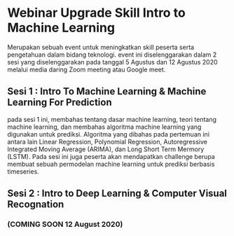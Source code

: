 # Webinar Upgrade Skill Intro to Machine Learning

Merupakan sebuah event untuk meningkatkan skill peserta serta pengetahuan dalam bidang teknologi. event ini diselenggarakan dalam 2 sesi yang diselenggarakan pada tanggal 5 Agustus dan 12 Agustus 2020 melalui media daring Zoom meeting atau Google meet.

## Sesi 1 : Intro To Machine Learning & Machine Learning For Prediction

pada sesi 1 ini, membahas tentang dasar machine learning, teori tentang machine learning, dan membahas algoritma machine learning yang digunakan untuk prediksi. Algoritma yang dibahas pada pertemuan ini antara lain Linear Regression, Polynomial Regression, Autoregressive Integrated Moving Average (ARIMA), dan Long Short Term Mermory (LSTM).
Pada sesi ini juga peserta akan mendapatkan challenge berupa membuat sebuah permodelan machine learning untuk prediksi berbasis timeseries.

## Sesi 2 : Intro to Deep Learning & Computer Visual Recognation

### (COMING SOON 12 August 2020)